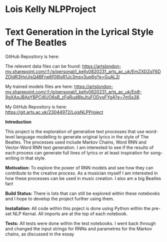 # Lois Kelly NLPProject
# Text Generation in the Lyrical Style of The Beatles

GitHub Repository is here:

The relevent data files can be found: https://artslondon-my.sharepoint.com/:f:/g/personal/l_kelly0820231_arts_ac_uk/EmZXDZqT6DZOldR3HxUjsQ4BFne6f08lsR1Jc3msy3up6g?e=GuAL2l

My trained models files are here: https://artslondon-my.sharepoint.com/:f:/g/personal/l_kelly0820231_arts_ac_uk/Ep8-9gXAqJBAsYBPCj6UO6sB_zFqRud8lpJtuFODyoFYgA?e=7m5s38. 
 
My GitHub Repository is here:
https://git.arts.ac.uk/23044972/LoisNLPProject

**Introduction**

This project is the exploration of generative text processes that use word-level language modelling to generate original lyrics in the style of The Beatles. The processes used include Markov Chains, Word RNN and Vector-Word RNN text generation. I am interested to see if the results of each process can generate full lines of lyrics or at least inspiration for song-writing in that style.

**Motivation:**
To explore the power of RNN models and see how they can contribute to the creative process. As a musician myself I am interested in how these processes can be used in music creation. I also am a big Beatles fan! 

**Build Status:**
There is lots that can still be explored within these notebooks and I hope to develop the project further using them. 

**Installation:**
All code within this poject is done using Python within the pre-set NLP Kernal. All imports are at the top of each notebook. 

**Tests:**
All tests were done within the test notebooks. I went back through and changed the input strings for RNNs and parametres for the Markov chains, as discussed in the essay 



